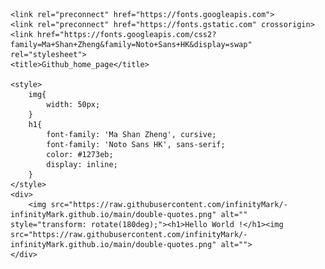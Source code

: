 
    <link rel="preconnect" href="https://fonts.googleapis.com">
    <link rel="preconnect" href="https://fonts.gstatic.com" crossorigin>
    <link href="https://fonts.googleapis.com/css2?family=Ma+Shan+Zheng&family=Noto+Sans+HK&display=swap" rel="stylesheet">
    <title>Github_home_page</title>

    <style>
        img{
            width: 50px;
        }
        h1{
            font-family: 'Ma Shan Zheng', cursive;
            font-family: 'Noto Sans HK', sans-serif;
            color: #1273eb;
            display: inline;
        }
    </style>
    <div>
        <img src="https://raw.githubusercontent.com/infinityMark/-infinityMark.github.io/main/double-quotes.png" alt="" style="transform: rotate(180deg);"><h1>Hello World !</h1><img src="https://raw.githubusercontent.com/infinityMark/-infinityMark.github.io/main/double-quotes.png" alt="">
    </div>
